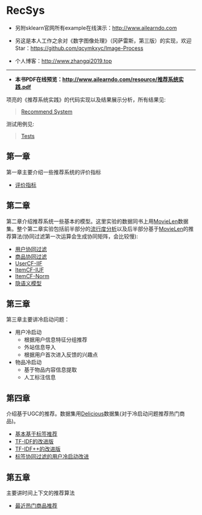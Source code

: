 # RecSys
* 另附sklearn官网所有example在线演示：http://www.ailearndo.com

* 另这是本人工作之余对《数字图像处理》（冈萨雷斯，第三版）的实现，欢迎Star：https://github.com/qcymkxyc/Image-Process

* 个人博客：http://www.zhangqi2019.top
------

* **本书PDF在线预览：http://www.ailearndo.com/resource/推荐系统实践.pdf**

项亮的《推荐系统实践》的代码实现以及结果展示分析，所有结果见:

>[Recommend System](https://nbviewer.jupyter.org/github/qcymkxyc/RecSys/blob/master/Recommend%20System.ipynb)

测试用例见:
>[Tests](test)

## 第一章
第一章主要介绍一些推荐系统的评价指标

   * [评价指标](main/util/metric.py)
## 第二章
第二章介绍推荐系统一些基本的模型。这里实验的数据同书上用[MovieLen](data/ml-1m/README)数据集。整个第二章实验包括前半部分的[流行度分析](Recommend%20System.ipynb#%E7%94%A8%E6%88%B7%E8%A1%8C%E4%B8%BA%E5%88%86%E6%9E%90)以及后半部分基于[MovieLen](data/ml-1m/README)的推荐算法(协同过滤第一次运算会生成协同矩阵，会比较慢):

  * [用户协同过滤](main/chapter2/usercf.py)
  * [商品协同过滤](main/chapter2/itemcf.py)
  * [UserCF-IIF](main/chapter2/useriif.py)
  * [ItemCF-IUF](main/chapter2/itemiuf.py)
  * [ItemCF-Norm](main/chapter2/itemnorm.py)
  * [隐语义模型](main/chapter2/lfm.py)

## 第三章
 
第三章主要讲冷启动问题：

   * 用户冷启动
       * 根据用户信息特征分组推荐
       * 外站信息导入
       * 根据用户首次进入反馈的兴趣点
   * 物品冷启动
       * 基于物品内容信息提取
       * 人工标注信息

## 第四章

介绍基于UGC的推荐。数据集用[Delicious](data/delicious-2k/readme.txt)数据集(对于冷启动问题推荐热门商品)。

   * [基本基于标签推荐](main/chapter4/base_rec.py)
   * [TF-IDF的改进版](main/chapter4/TFIDF_rec.py)
   * [TF-IDF++的改进版](main/chapter4/TFIDF_plus_rec.py)
   * [标签协同过滤的用户冷启动改进](main/chapter4/sim_tag_rec.py)

## 第五章

主要讲时间上下文的推荐算法

   * [最近热门商品推荐](main/chapter5/most_popularity.py)


